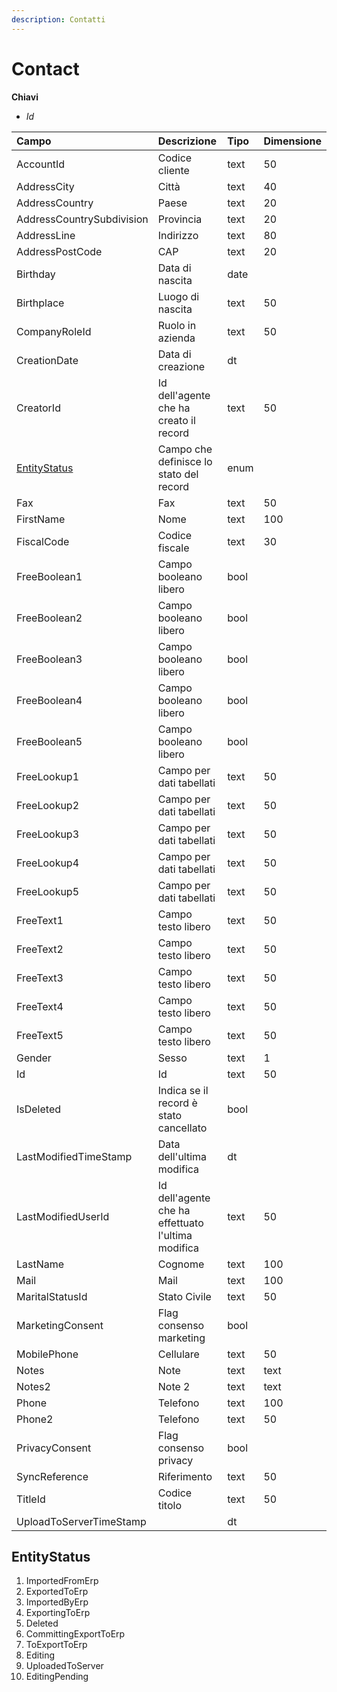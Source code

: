 ```yaml
---
description: Contatti
---
```


# Contact

**Chiavi**

* _Id_

| Campo | Descrizione | Tipo | Dimensione |
| :--- | :--- | :--- | :--- |
| AccountId | Codice cliente | text | 50 |
| AddressCity | Città | text | 40 |
| AddressCountry | Paese | text | 20 |
| AddressCountrySubdivision | Provincia | text | 20 |
| AddressLine | Indirizzo | text | 80 |
| AddressPostCode | CAP | text | 20 |
| Birthday | Data di nascita | date |  |
| Birthplace | Luogo di nascita | text | 50 |
| CompanyRoleId | Ruolo in azienda | text | 50 |
| CreationDate | Data di creazione | dt |  |
| CreatorId | Id dell'agente che ha creato il record | text | 50 |
| [EntityStatus](contact.md#entitystatus) | Campo che definisce lo stato del record | enum |  |
| Fax | Fax | text | 50 |
| FirstName | Nome | text | 100 |
| FiscalCode | Codice fiscale | text | 30 |
| FreeBoolean1 | Campo booleano libero | bool |  |
| FreeBoolean2 | Campo booleano libero | bool |  |
| FreeBoolean3 | Campo booleano libero | bool |  |
| FreeBoolean4 | Campo booleano libero | bool |  |
| FreeBoolean5 | Campo booleano libero | bool |  |
| FreeLookup1 | Campo per dati tabellati | text | 50 |
| FreeLookup2 | Campo per dati tabellati | text | 50 |
| FreeLookup3 | Campo per dati tabellati | text | 50 |
| FreeLookup4 | Campo per dati tabellati | text | 50 |
| FreeLookup5 | Campo per dati tabellati | text | 50 |
| FreeText1 | Campo testo libero | text | 50 |
| FreeText2 | Campo testo libero | text | 50 |
| FreeText3 | Campo testo libero | text | 50 |
| FreeText4 | Campo testo libero | text | 50 |
| FreeText5 | Campo testo libero | text | 50 |
| Gender | Sesso | text | 1 |
| Id | Id | text | 50 |
| IsDeleted | Indica se il record è stato cancellato | bool |  |
| LastModifiedTimeStamp | Data dell'ultima modifica | dt |  |
| LastModifiedUserId | Id dell'agente che ha effettuato l'ultima modifica | text | 50 |
| LastName | Cognome | text | 100 |
| Mail | Mail | text | 100 |
| MaritalStatusId | Stato Civile | text | 50 |
| MarketingConsent | Flag consenso marketing | bool |  |
| MobilePhone | Cellulare | text | 50 |
| Notes | Note | text | text |
| Notes2 | Note 2 | text | text |
| Phone | Telefono | text | 100 |
| Phone2 | Telefono | text | 50 |
| PrivacyConsent | Flag consenso privacy | bool |  |
| SyncReference | Riferimento | text | 50 |
| TitleId | Codice titolo | text | 50 |
| UploadToServerTimeStamp |  | dt |  |

## EntityStatus

1. ImportedFromErp
2. ExportedToErp
3. ImportedByErp
4. ExportingToErp
5. Deleted
6. CommittingExportToErp
7. ToExportToErp
8. Editing
9. UploadedToServer
10. EditingPending

